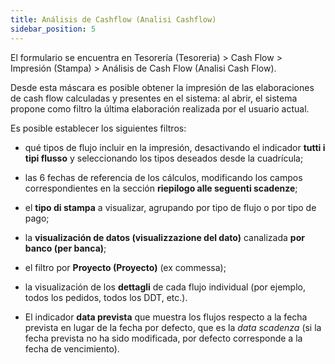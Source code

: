 ```yaml
---
title: Análisis de Cashflow (Analisi Cashflow)
sidebar_position: 5
---
```

El formulario se encuentra en Tesorería (Tesoreria) > Cash Flow > Impresión (Stampa) > Análisis de Cash Flow (Analisi Cash Flow).

Desde esta máscara es posible obtener la impresión de las elaboraciones de cash flow calculadas y presentes en el sistema: al abrir, el sistema propone como filtro la última elaboración realizada por el usuario actual.

Es posible establecer los siguientes filtros:  

- qué tipos de flujo incluir en la impresión, desactivando el indicador **tutti i tipi flusso** y seleccionando los tipos deseados desde la cuadrícula;  

- las 6 fechas de referencia de los cálculos, modificando los campos correspondientes en la sección **riepilogo alle seguenti scadenze**;  

- el **tipo di stampa** a visualizar, agrupando por tipo de flujo o por tipo de pago;  

- la **visualización de datos (visualizzazione del dato)** canalizada **por banco (per banca)**;  

- el filtro por **Proyecto (Proyecto)** (ex commessa);  

- la visualización de los **dettagli** de cada flujo individual (por ejemplo, todos los pedidos, todos los DDT, etc.).  

- El indicador **data prevista** que muestra los flujos respecto a la fecha prevista en lugar de la fecha por defecto, que es la *data scadenza* (si la fecha prevista no ha sido modificada, por defecto corresponde a la fecha de vencimiento).